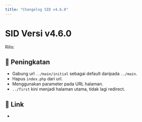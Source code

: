 ```yaml
---
title: "Changelog SID v4.6.0"
---
```


# SID Versi v4.6.0

Rilis: 

## :rocket: Peningkatan
- Gabung url `../main/initial` sebagai default daripada `../main`.
- Hapus `index.php` dari url.
- Menggunakan parameter pada URL halaman.
- `../first` kini menjadi halaman utama, tidak lagi redirect.

## :link: Link
- 

